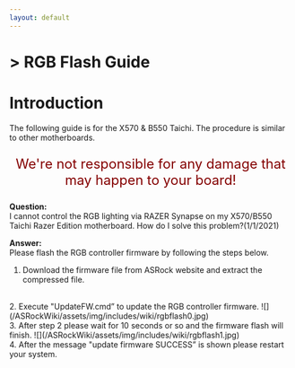 ```yaml
---
layout: default
---
```

# > RGB Flash Guide

# Introduction

The following guide is for the X570 & B550 Taichi. The procedure is similar to other motherboards. 
<p style="color:#840000;text-align:center;font-size:x-large">We're not responsible for any damage that may happen to your board!</p>

**Question:**  
I cannot control the RGB lighting via RAZER Synapse on my X570/B550 Taichi Razer Edition motherboard. How do I solve this problem?(1/1/2021)

**Answer:**  
Please flash the RGB controller firmware by following the steps below.

1. Download the firmware file from ASRock website and extract the compressed file.    
<br>
2. Execute "UpdateFW.cmd” to update the RGB controller firmware.  
![](/ASRockWiki/assets/img/includes/wiki/rgbflash0.jpg)  
<br>
3. After step 2 please wait for 10 seconds or so and the firmware flash will finish.  
![](/ASRockWiki/assets/img/includes/wiki/rgbflash1.jpg)  
<br>
4. After the message "update firmware SUCCESS” is shown please restart your system.